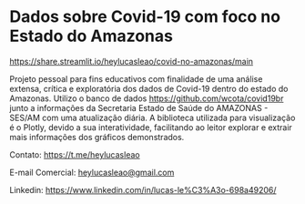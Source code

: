 # Dados sobre Covid-19 com foco no Estado do Amazonas
https://share.streamlit.io/heylucasleao/covid-no-amazonas/main
 
Projeto pessoal para fins educativos com finalidade de uma análise extensa, crítica e exploratória dos dados de Covid-19 dentro do estado do Amazonas. Utilizo o banco de dados https://github.com/wcota/covid19br junto a informações da Secretaria Estado de Saúde do AMAZONAS - SES/AM com uma atualização diária. A biblioteca utilizada para visualização é o Plotly, devido a sua interatividade, facilitando ao leitor explorar e extrair mais informações dos gráficos demonstrados. 
 
 Contato: https://t.me/heylucasleao
 
 E-mail Comercial: heylucasleao@gmail.com
 
 Linkedin: https://www.linkedin.com/in/lucas-le%C3%A3o-698a49206/
